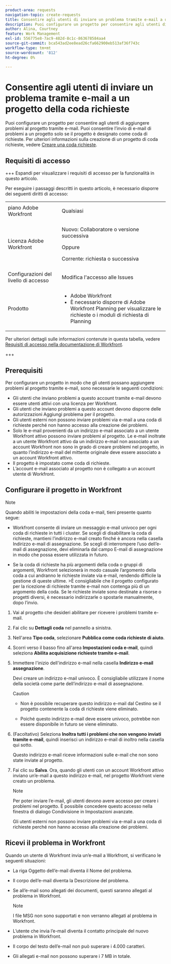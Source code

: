 ```yaml
---
product-area: requests
navigation-topic: create-requests
title: Consentire agli utenti di inviare un problema tramite e-mail a un progetto della coda richieste
description: Puoi configurare un progetto per consentire agli utenti di aggiungere problemi al progetto tramite e-mail.
author: Alina, Courtney
feature: Work Management
exl-id: 556775e8-7ac9-482d-8c1c-863678584aa4
source-git-commit: bca543ad2ee8ead26cfa662900eb513af36f743c
workflow-type: tm+mt
source-wordcount: '812'
ht-degree: 0%

---
```


# Consentire agli utenti di inviare un problema tramite e-mail a un progetto della coda richieste

<!-- Audited: 4/2025 -->

<!--
<p style="color: #ff1493;" data-mc-conditions="QuicksilverOrClassic.Draft mode">(NOTE:&nbsp;When updating POP account information here, also update information in these articles: Allowing users to reply to email notifications, Configuring Email Notifications, Understanding the Queue Details Tab in a Project )</p>
-->

Puoi configurare un progetto per consentire agli utenti di aggiungere problemi al progetto tramite e-mail. Puoi consentire l’invio di e-mail di problemi a un progetto solo se il progetto è designato come coda di richieste. Per ulteriori informazioni sulla creazione di un progetto di coda richieste, vedere [Creare una coda richieste](../../../manage-work/requests/create-and-manage-request-queues/create-request-queue.md).

## Requisiti di accesso

+++ Espandi per visualizzare i requisiti di accesso per la funzionalità in questo articolo.

Per eseguire i passaggi descritti in questo articolo, è necessario disporre dei seguenti diritti di accesso:

<table style="table-layout:auto"> 
 <col> 
 <col> 
 <tbody> 
  <tr> 
   <td role="rowheader">piano Adobe Workfront</td> 
   <td> <p>Qualsiasi </p> </td> 
  </tr> 
  <tr> 
   <td role="rowheader">Licenza Adobe Workfront</td> 
   <td> <p>Nuovo: Collaboratore o versione successiva</p>
   Oppure
   <p>Corrente: richiesta o successiva</p>
    </td> 
  </tr> 
  <tr> 
   <td role="rowheader">Configurazioni del livello di accesso</td> 
   <td> <p>Modifica l'accesso alle Issues</p>  </td> 
  </tr> 
  <tr> 
   <td role="rowheader"> Prodotto</td> 
   <td> <ul><li>Adobe Workfront</li><li>È necessario disporre di Adobe Workfront Planning per visualizzare le richieste o i moduli di richiesta di Planning</td> 
  </tr> 
 </tbody> 
</table>

Per ulteriori dettagli sulle informazioni contenute in questa tabella, vedere [Requisiti di accesso nella documentazione di Workfront](/help/quicksilver/administration-and-setup/add-users/access-levels-and-object-permissions/access-level-requirements-in-documentation.md).

+++

## Prerequisiti

Per configurare un progetto in modo che gli utenti possano aggiungere problemi al progetto tramite e-mail, sono necessarie le seguenti condizioni:

* Gli utenti che inviano problemi a questo account tramite e-mail devono essere utenti attivi con una licenza per Workfront.
* Gli utenti che inviano problemi a questo account devono disporre delle autorizzazioni Aggiungi problema per il progetto.
* Gli utenti esterni non possono inviare problemi via e-mail a una coda di richieste perché non hanno accesso alla creazione dei problemi.
* Solo le e-mail provenienti da un indirizzo e-mail associato a un utente Workfront attivo possono inviare problemi al progetto. Le e-mail inoltrate a un utente Workfront attivo da un indirizzo e-mail non associato a un account Workfront non sono in grado di creare problemi nel progetto, in quanto l’indirizzo e-mail del mittente originale deve essere associato a un account Workfront attivo.
* Il progetto è impostato come coda di richieste.
* L’account e-mail associato al progetto non è collegato a un account utente di Workfront.

## Configurare il progetto in Workfront

>[!NOTE]
>
>Quando abiliti le impostazioni della coda e-mail, tieni presente quanto segue:
>
>* Workfront consente di inviare un messaggio e-mail univoco per ogni coda di richieste in tutti i cluster. Se scegli di disabilitare la coda di richieste, mantieni l’indirizzo e-mail creato finché è ancora nella casella Indirizzo e-mail di assegnazione. Se scegli di interrompere l’uso dell’e-mail di assegnazione, devi eliminarla dal campo E-mail di assegnazione in modo che possa essere utilizzata in futuro.
>
>* Se la coda di richieste ha più argomenti della coda o gruppi di argomenti, Workfront selezionerà in modo casuale l’argomento della coda a cui andranno le richieste inviate via e-mail, rendendo difficile la gestione di queste ultime.
>  &#x200B;>È consigliabile che il progetto configurato per la ricezione di richieste tramite e-mail non contenga più di un argomento della coda. Se le richieste inviate sono destinate a risorse o progetti diversi, è necessario indirizzarle o spostarle manualmente, dopo l’invio.

1. Vai al progetto che desideri abilitare per ricevere i problemi tramite e-mail.
1. Fai clic su **Dettagli coda** nel pannello a sinistra.
1. Nell&#39;area **Tipo coda**, selezionare **Pubblica come coda richieste di aiuto**.

1. Scorri verso il basso fino all&#39;area **Impostazioni coda e-mail**, quindi seleziona **Abilita acquisizione richieste tramite e-mail**.

1. Immettere l&#39;inizio dell&#39;indirizzo e-mail nella casella **Indirizzo e-mail assegnazione**.

   Devi creare un indirizzo e-mail univoco. È consigliabile utilizzare il nome della società come parte dell’indirizzo e-mail di assegnazione.

   >[!CAUTION]
   >
   >* Non è possibile recuperare questo indirizzo e-mail dal Cestino se il progetto contenente la coda di richieste viene eliminato.
   >
   >* Poiché questo indirizzo e-mail deve essere univoco, potrebbe non essere disponibile in futuro se viene eliminato.
   <!--
   >This was the case previously, but it's not working this way anymore, since August 2022: * Emails forwarded to this email address are not added as issues to the project in&nbsp;Workfront. Only emails created from this email address are added as issues.
   -->

1. (Facoltativo) Seleziona **Inoltra tutti i problemi che non vengono inviati tramite e-mail**, quindi inserisci un indirizzo e-mail di inoltro nella casella qui sotto.

   Questo indirizzo e-mail riceve informazioni sulle e-mail che non sono state inviate al progetto.

1. Fai clic su **Salva**. Ora, quando gli utenti con un account Workfront attivo inviano un’e-mail a questo indirizzo e-mail, nel progetto Workfront viene creato un problema.

   >[!NOTE]
   >
   >Per poter inviare l’e-mail, gli utenti devono avere accesso per creare i problemi nel progetto. È possibile concedere questo accesso nella finestra di dialogo Condivisione in Impostazioni avanzate.
   >
   >Gli utenti esterni non possono inviare problemi via e-mail a una coda di richieste perché non hanno accesso alla creazione dei problemi.

## Ricevi il problema in Workfront

Quando un utente di Workfront invia un’e-mail a Workfront, si verificano le seguenti situazioni:

* La riga Oggetto dell’e-mail diventa il Nome del problema.
* Il corpo dell’e-mail diventa la Descrizione del problema.
* Se all’e-mail sono allegati dei documenti, questi saranno allegati al problema in Workfront.

  >[!NOTE]
  >
  > I file MSG non sono supportati e non verranno allegati al problema in Workfront.

* L’utente che invia l’e-mail diventa il contatto principale del nuovo problema in Workfront.
* Il corpo del testo dell’e-mail non può superare i 4.000 caratteri.
* Gli allegati e-mail non possono superare i 7 MB in totale.
